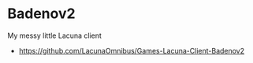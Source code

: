 # Badenov2
My messy little Lacuna client
- https://github.com/LacunaOmnibus/Games-Lacuna-Client-Badenov2
